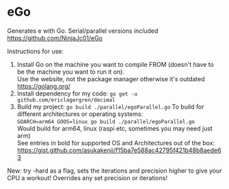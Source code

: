 # eGo
Generates e with Go. Serial/parallel versions included  
https://github.com/NinjaJc01/eGo  

Instructions for use:  
  1. Install Go on the machine you want to compile FROM (doesn't have to be the machine you want to run it on).  
Use the website, not the package manager otherwise it's outdated
https://golang.org/  
  1. Install dependency for my code: ```go get -u github.com/ericlagergren/decimal```
  1. Build my project: ```go build ./parallel/egoParallel.go```
  To build for different architectures or operating systems:  
  ```GOARCH=arm64 GOOS=linux go build ./parallel/egoParallel.go```  
  Would build for arm64, linux (raspi etc, sometimes you may need just arm)  
  See entries in bold for supported OS and Architectures out of the box: https://gist.github.com/asukakenji/f15ba7e588ac42795f421b48b8aede63  
  
New: try -hard as a flag, sets the iterations and precision higher to give your CPU a workout! Overrides any set precision or iterations!
